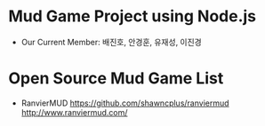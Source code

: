 # Mud Game Project using Node.js

- Our Current Member: 배진호, 안경훈, 유재성, 이진경



# Open Source Mud Game List

- RanvierMUD https://github.com/shawncplus/ranviermud
http://www.ranviermud.com/

